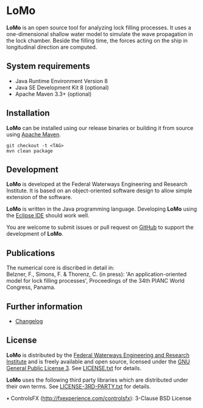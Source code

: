# LoMo

**LoMo** is an open source tool for analyzing lock filling processes. It uses a 
one-dimensional shallow water model to simulate the wave propagation in the lock
chamber. Beside the filling time, the forces acting on the ship in longitudinal
direction are computed. 

## System requirements

* Java Runtime Environment Version 8 
* Java SE Development Kit 8 (optional)
* Apache Maven 3.3+ (optional)

## Installation

**LoMo** can be installed using our release binaries or building it from source 
using [Apache Maven](https://maven.apache.org/).

```
git checkout -t <TAG>
mvn clean package
```

## Development

**LoMo** is developed at the Federal Waterways Engineering and Research Institute.
It is based on an object-oriented software design to allow simple extension of 
the software. 

**LoMo** is written in the Java programming language. Developing **LoMo** using 
the [Eclipse IDE](http://www.eclipse.org/) should work well.

You are welcome to submit issues or pull request on [GitHub](https://github.com/baw-de/lomo/) 
to support the development of **LoMo**.

## Publications

The numerical core is discribed in detail in:  
Belzner, F., Simons, F. & Thorenz, C. (in press): 'An application-oriented model for lock filling processes',
Proceedings of the 34th PIANC World Congress, Panama.

## Further information

* [Changelog](CHANGELOG.md)

## License 

**LoMo** is distributed by the [Federal Waterways Engineering and Research Institute](http://www.baw.de/) 
and is freely available and open source, licensed under the 
[GNU General Public License 3](https://www.gnu.org/licenses/gpl.html). 
See [LICENSE.txt](LICENSE.txt) for details.

**LoMo** uses the following third party libraries which are distributed under 
their own terms. See [LICENSE-3RD-PARTY.txt](LICENSE-3RD-PARTY.txt) for details.

• ControlsFX (http://fxexperience.com/controlsfx): 3-Clause BSD License



